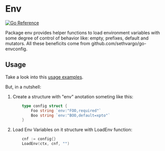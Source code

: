 # Env

[![Go Reference](https://pkg.go.dev/badge/github.com/facily-tech/go-core/env.svg)](https://pkg.go.dev/github.com/facily-tech/go-core/env)

Package env provides helper functions to load environment variables with some degree of control of behavior like: empty,
prefixes, default and mutators. All these beneficits come from github.com/sethvargo/go-envconfig.

## Usage

Take a look into this [usage examples](./env_example_test.go).

But, in a nutshell:
1. Create a structure with "env" anotation someting like this:
    ```go
        type config struct {
            Foo string `env:"FOO,required"`
            Boo string `env:"BOO,default=xpto"`
        }
    ```
2. Load Env Variables on it structure with LoadEnv function:
    ```go
        cnf := config{}
        LoadEnv(ctx, cnf, "")
    ```

